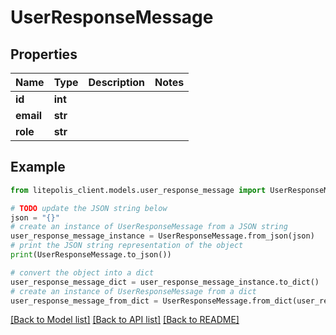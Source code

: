 # UserResponseMessage


## Properties

Name | Type | Description | Notes
------------ | ------------- | ------------- | -------------
**id** | **int** |  | 
**email** | **str** |  | 
**role** | **str** |  | 

## Example

```python
from litepolis_client.models.user_response_message import UserResponseMessage

# TODO update the JSON string below
json = "{}"
# create an instance of UserResponseMessage from a JSON string
user_response_message_instance = UserResponseMessage.from_json(json)
# print the JSON string representation of the object
print(UserResponseMessage.to_json())

# convert the object into a dict
user_response_message_dict = user_response_message_instance.to_dict()
# create an instance of UserResponseMessage from a dict
user_response_message_from_dict = UserResponseMessage.from_dict(user_response_message_dict)
```
[[Back to Model list]](../README.md#documentation-for-models) [[Back to API list]](../README.md#documentation-for-api-endpoints) [[Back to README]](../README.md)


